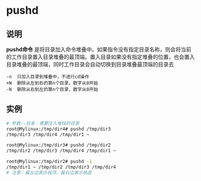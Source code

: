 # pushd

## 说明

**pushd命令** 是将目录加入命令堆叠中。如果指令没有指定目录名称，则会将当前的工作目录置入目录堆叠的最顶端。置入目录如果没有指定堆叠的位置，也会置入目录堆叠的最顶端，同时工作目录会自动切换到目录堆叠最顶端的目录去



```info
-n  只加入目录到堆叠中，不进行cd操作
+N  删除从左到右的第n个目录，数字从0开始
-N  删除从右到左的第n个目录，数字从0开始
```


## 实例

```bash
# 参数--目录：需要压入堆栈的目录
root@Mylinux:/tmp/dir4# pushd /tmp/dir3
/tmp/dir3 /tmp/dir4 /tmp/dir1 ~

root@Mylinux:/tmp/dir3# pushd /tmp/dir2
/tmp/dir2 /tmp/dir3 /tmp/dir4 /tmp/dir1 ~

root@Mylinux:/tmp/dir2# pushd -1
/tmp/dir1 ~ /tmp/dir2 /tmp/dir3 /tmp/dir4
# 注意：最左边表示栈顶，最右边表示栈底
```
